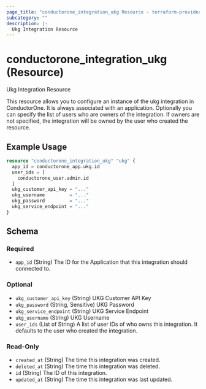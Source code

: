 ```yaml
---
page_title: "conductorone_integration_ukg Resource - terraform-provider-conductorone"
subcategory: ""
description: |-
  Ukg Integration Resource
---
```


# conductorone_integration_ukg (Resource)

Ukg Integration Resource

This resource allows you to configure an instance of the ukg integration in ConductorOne.
It is always associated with an application. Optionally you can specify the list of users who are owners of the integration.
If owners are not specified, the integration will be owned by the user who created the resource.

## Example Usage

```terraform
resource "conductorone_integration_ukg" "ukg" {
  app_id = conductorone_app.ukg.id
  user_ids = [
    conductorone_user.admin.id
  ]
  ukg_customer_api_key = "..."
  ukg_username         = "..."
  ukg_password         = "..."
  ukg_service_endpoint = "..."
}
```

<!-- schema generated by tfplugindocs -->
## Schema

### Required

- `app_id` (String) The ID for the Application that this integration should connected to.

### Optional

- `ukg_customer_api_key` (String) UKG Customer API Key
- `ukg_password` (String, Sensitive) UKG Password
- `ukg_service_endpoint` (String) UKG Service Endpoint
- `ukg_username` (String) UKG Username
- `user_ids` (List of String) A list of user IDs of who owns this integration. It defaults to the user who created the integration.

### Read-Only

- `created_at` (String) The time this integration was created.
- `deleted_at` (String) The time this integration was deleted.
- `id` (String) The ID of this integration.
- `updated_at` (String) The time this integration was last updated.
